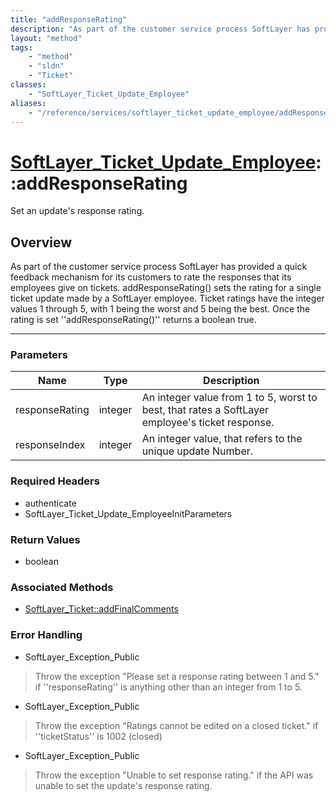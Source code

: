 ```yaml
---
title: "addResponseRating"
description: "As part of the customer service process SoftLayer has provided a quick feedback mechanism for its customers to rate the... "
layout: "method"
tags:
    - "method"
    - "sldn"
    - "Ticket"
classes:
    - "SoftLayer_Ticket_Update_Employee"
aliases:
    - "/reference/services/softlayer_ticket_update_employee/addResponseRating"
---
```

# [SoftLayer_Ticket_Update_Employee](/reference/services/SoftLayer_Ticket_Update_Employee)::addResponseRating


Set an update's response rating.


## Overview 
As part of the customer service process SoftLayer has provided a quick feedback mechanism for its customers to rate the responses that its employees give on tickets. addResponseRating() sets the rating for a single ticket update made by a SoftLayer employee. Ticket ratings have the integer values 1 through 5, with 1 being the worst and 5 being the best. Once the rating is set ''addResponseRating()'' returns a boolean true. 

-----

### Parameters 
|Name | Type | Description |
| --- | --- | --- |
|responseRating| integer| An integer value from 1 to 5, worst to best, that rates a SoftLayer employee's ticket response.|
|responseIndex| integer| An integer value, that refers to the unique update Number.|


### Required Headers
* authenticate
* SoftLayer_Ticket_Update_EmployeeInitParameters


### Return Values
* boolean


### Associated Methods

*  [SoftLayer_Ticket::addFinalComments](/reference/services/SoftLayer_Ticket/addFinalComments )



### Error Handling

* SoftLayer_Exception_Public 

> Throw the exception "Please set a response rating between 1 and 5." if ''responseRating'' is anything other than an integer from 1 to 5. 

* SoftLayer_Exception_Public 

> Throw the exception "Ratings cannot be edited on a closed ticket." if ''ticketStatus'' is 1002 (closed) 

* SoftLayer_Exception_Public 

> Throw the exception "Unable to set response rating." if the API was unable to set the update's response rating. 



